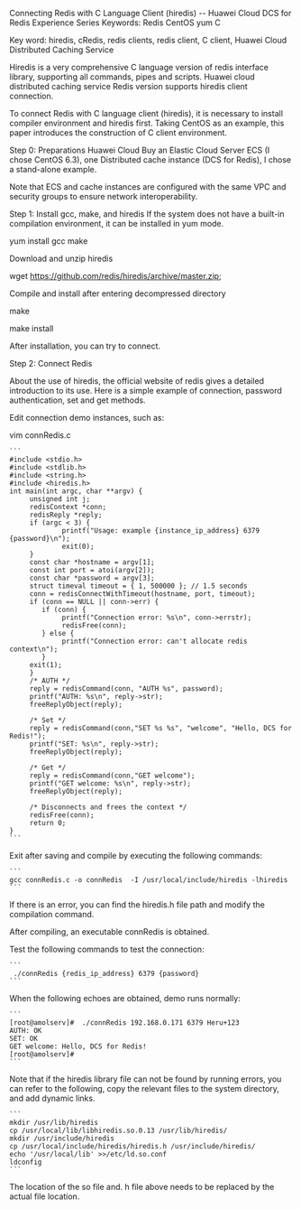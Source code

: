 Connecting Redis with C Language Client (hiredis) -- Huawei Cloud DCS for Redis Experience Series
Keywords: Redis CentOS yum C

Key word: hiredis, cRedis, redis clients, redis client, C client, Huawei Cloud Distributed Caching Service

Hiredis is a very comprehensive C language version of redis interface library, supporting all commands, pipes and scripts. Huawei cloud distributed caching service Redis version supports hiredis client connection.

To connect Redis with C language client (hiredis), it is necessary to install compiler environment and hiredis first. Taking CentOS as an example, this paper introduces the construction of C client environment.

Step 0: Preparations
Huawei Cloud Buy an Elastic Cloud Server ECS (I chose CentOS 6.3), one Distributed cache instance (DCS for Redis), I chose a stand-alone example.

Note that ECS and cache instances are configured with the same VPC and security groups to ensure network interoperability.

Step 1: Install gcc, make, and hiredis
If the system does not have a built-in compilation environment, it can be installed in yum mode.

yum install gcc make

Download and unzip hiredis

wget https://github.com/redis/hiredis/archive/master.zip;

Compile and install after entering decompressed directory

make 

make install

After installation, you can try to connect.

Step 2: Connect Redis

About the use of hiredis, the official website of redis gives a detailed introduction to its use. Here is a simple example of connection, password authentication, set and get methods.

Edit connection demo instances, such as:

vim connRedis.c
````
```
#include <stdio.h>
#include <stdlib.h>
#include <string.h>
#include <hiredis.h>
int main(int argc, char **argv) {
     unsigned int j;
     redisContext *conn;
     redisReply *reply;
     if (argc < 3) {
             printf("Usage: example {instance_ip_address} 6379 {password}\n");
             exit(0);
     }
     const char *hostname = argv[1];
     const int port = atoi(argv[2]);
     const char *password = argv[3];
     struct timeval timeout = { 1, 500000 }; // 1.5 seconds
     conn = redisConnectWithTimeout(hostname, port, timeout);
     if (conn == NULL || conn->err) {
		if (conn) {
             printf("Connection error: %s\n", conn->errstr);
             redisFree(conn);
		} else {
             printf("Connection error: can't allocate redis context\n");
		}
     exit(1);
     }
     /* AUTH */
     reply = redisCommand(conn, "AUTH %s", password);
     printf("AUTH: %s\n", reply->str);
     freeReplyObject(reply);

     /* Set */
     reply = redisCommand(conn,"SET %s %s", "welcome", "Hello, DCS for Redis!");
     printf("SET: %s\n", reply->str);
     freeReplyObject(reply);
    
     /* Get */
     reply = redisCommand(conn,"GET welcome");
     printf("GET welcome: %s\n", reply->str);
     freeReplyObject(reply);
     
     /* Disconnects and frees the context */
     redisFree(conn);
     return 0;
}
```
````
Exit after saving and compile by executing the following commands:
````
```
gcc connRedis.c -o connRedis  -I /usr/local/include/hiredis -lhiredis
```
````
If there is an error, you can find the hiredis.h file path and modify the compilation command.

After compiling, an executable connRedis is obtained.

Test the following commands to test the connection:
````
```
 ./connRedis {redis_ip_address} 6379 {password}
```
````
When the following echoes are obtained, demo runs normally:
````
```
[root@amolserv]#  ./connRedis 192.168.0.171 6379 Heru+123
AUTH: OK
SET: OK
GET welcome: Hello, DCS for Redis!
[root@amolserv]# 
```
````
Note that if the hiredis library file can not be found by running errors, you can refer to the following, copy the relevant files to the system directory, and add dynamic links.

````
```
mkdir /usr/lib/hiredis
cp /usr/local/lib/libhiredis.so.0.13 /usr/lib/hiredis/
mkdir /usr/include/hiredis
cp /usr/local/include/hiredis/hiredis.h /usr/include/hiredis/
echo '/usr/local/lib' >>/etc/ld.so.conf
ldconfig
```
````
The location of the so file and. h file above needs to be replaced by the actual file location.
